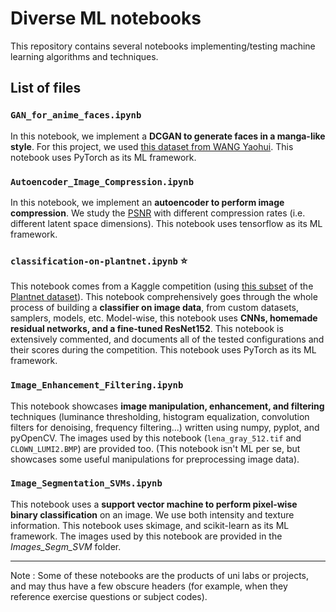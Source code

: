 # Diverse ML notebooks

This repository contains several notebooks implementing/testing machine learning algorithms and techniques. 

## List of files

### `GAN_for_anime_faces.ipynb`
 
In this notebook, we implement a **DCGAN to generate faces in a manga-like style**. For this project, we used [this dataset from WANG Yaohui](https://gitlab.inria.fr/yaowang/gan_class_images.git). This notebook uses PyTorch as its ML framework.
 
### `Autoencoder_Image_Compression.ipynb`

In this notebook, we implement an **autoencoder to perform image compression**. We study the [PSNR](https://en.wikipedia.org/wiki/Peak_signal-to-noise_ratio) with different compression rates (i.e. different latent space dimensions). This notebook uses tensorflow as its ML framework.

### `classification-on-plantnet.ipynb` ⭐

This notebook comes from a Kaggle competition (using [this subset](https://gitlab.inria.fr/cgarcin/plantnet_dataset) of the [Plantnet dataset](https://plantnet.org/en/)). This notebook comprehensively goes through the whole process of building a **classifier on image data**, from custom datasets, samplers, models, etc. Model-wise, this notebook uses **CNNs, homemade residual networks, and a fine-tuned ResNet152**. This notebook is extensively commented, and documents all of the tested configurations and their scores during the competition. This notebook uses PyTorch as its ML framework.
 
### `Image_Enhancement_Filtering.ipynb`

This notebook showcases **image manipulation, enhancement, and filtering** techniques (luminance thresholding, histogram equalization, convolution filters for denoising, frequency filtering...) written using numpy, pyplot, and pyOpenCV. The images used by this notebook (`lena_gray_512.tif` and `CLOWN_LUMI2.BMP`) are provided too. (This notebook isn't ML per se, but showcases some useful manipulations for preprocessing image data).

### `Image_Segmentation_SVMs.ipynb`

This notebook uses a **support vector machine to perform pixel-wise binary classification** on an image. We use both intensity and texture information. This notebook uses skimage, and scikit-learn as its ML framework. The images used by this notebook are provided in the *Images_Segm_SVM* folder.

---
Note : Some of these notebooks are the products of uni labs or projects, and may thus have a few obscure headers (for example, when they reference exercise questions or subject codes).
